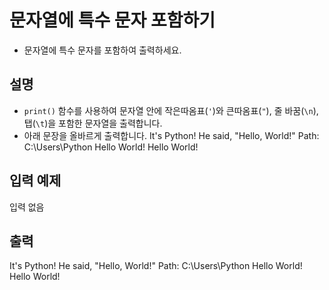 # 문자열에 특수 문자 포함하기
- 문자열에 특수 문자를 포함하여 출력하세요.

## 설명
- `print()` 함수를 사용하여 문자열 안에 작은따옴표(`'`)와 큰따옴표(`"`), 줄 바꿈(`\n`), 탭(`\t`)을 포함한 문자열을 출력합니다.
- 아래 문장을 올바르게 출력합니다.
It's Python!
He said, "Hello, World!"
Path: C:\Users\Python
Hello
World!
Hello    World!

## 입력 예제
입력 없음

## 출력
It's Python!
He said, "Hello, World!"
Path: C:\Users\Python
Hello
World!
Hello    World!

